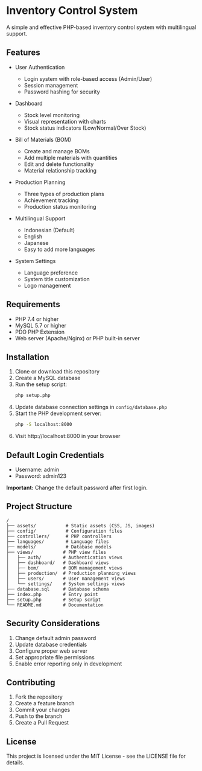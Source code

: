 # Inventory Control System

A simple and effective PHP-based inventory control system with multilingual support.

## Features

- User Authentication
  - Login system with role-based access (Admin/User)
  - Session management
  - Password hashing for security

- Dashboard
  - Stock level monitoring
  - Visual representation with charts
  - Stock status indicators (Low/Normal/Over Stock)

- Bill of Materials (BOM)
  - Create and manage BOMs
  - Add multiple materials with quantities
  - Edit and delete functionality
  - Material relationship tracking

- Production Planning
  - Three types of production plans
  - Achievement tracking
  - Production status monitoring

- Multilingual Support
  - Indonesian (Default)
  - English
  - Japanese
  - Easy to add more languages

- System Settings
  - Language preference
  - System title customization
  - Logo management

## Requirements

- PHP 7.4 or higher
- MySQL 5.7 or higher
- PDO PHP Extension
- Web server (Apache/Nginx) or PHP built-in server

## Installation

1. Clone or download this repository
2. Create a MySQL database
3. Run the setup script:
   ```bash
   php setup.php
   ```
4. Update database connection settings in `config/database.php`
5. Start the PHP development server:
   ```bash
   php -S localhost:8000
   ```
6. Visit http://localhost:8000 in your browser

## Default Login Credentials

- Username: admin
- Password: admin123

**Important:** Change the default password after first login.

## Project Structure

```
/
├── assets/           # Static assets (CSS, JS, images)
├── config/           # Configuration files
├── controllers/      # PHP controllers
├── languages/        # Language files
├── models/           # Database models
├── views/           # PHP view files
│   ├── auth/        # Authentication views
│   ├── dashboard/   # Dashboard views
│   ├── bom/         # BOM management views
│   ├── production/  # Production planning views
│   ├── users/       # User management views
│   └── settings/    # System settings views
├── database.sql     # Database schema
├── index.php        # Entry point
├── setup.php        # Setup script
└── README.md        # Documentation
```

## Security Considerations

1. Change default admin password
2. Update database credentials
3. Configure proper web server
4. Set appropriate file permissions
5. Enable error reporting only in development

## Contributing

1. Fork the repository
2. Create a feature branch
3. Commit your changes
4. Push to the branch
5. Create a Pull Request

## License

This project is licensed under the MIT License - see the LICENSE file for details.
